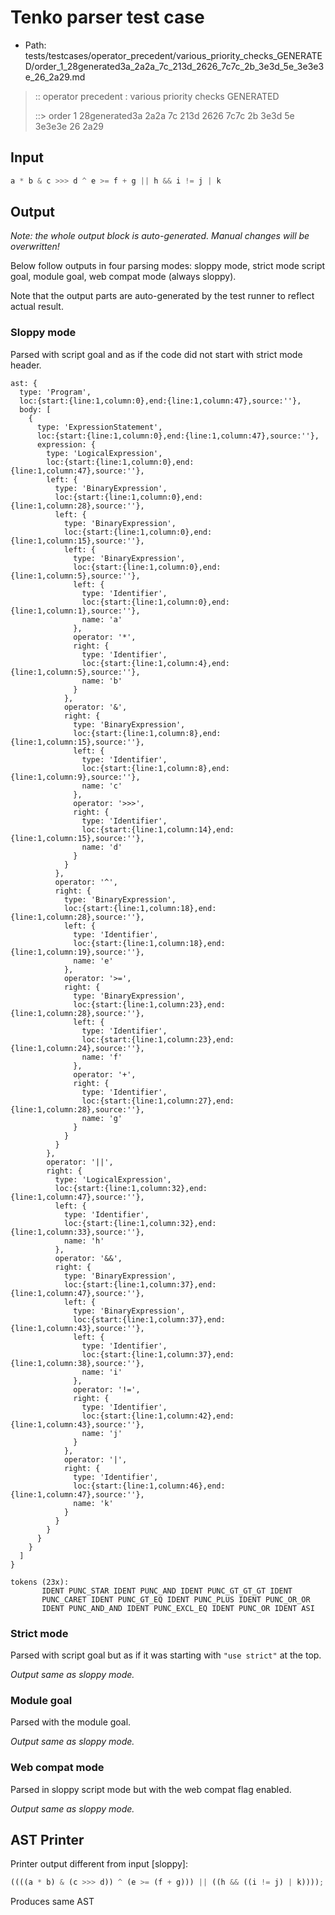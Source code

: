 # Tenko parser test case

- Path: tests/testcases/operator_precedent/various_priority_checks_GENERATED/order_1_28generated3a_2a2a_7c_213d_2626_7c7c_2b_3e3d_5e_3e3e3e_26_2a29.md

> :: operator precedent : various priority checks GENERATED
>
> ::> order 1 28generated3a 2a2a 7c 213d 2626 7c7c 2b 3e3d 5e 3e3e3e 26 2a29

## Input

`````js
a * b & c >>> d ^ e >= f + g || h && i != j | k
`````

## Output

_Note: the whole output block is auto-generated. Manual changes will be overwritten!_

Below follow outputs in four parsing modes: sloppy mode, strict mode script goal, module goal, web compat mode (always sloppy).

Note that the output parts are auto-generated by the test runner to reflect actual result.

### Sloppy mode

Parsed with script goal and as if the code did not start with strict mode header.

`````
ast: {
  type: 'Program',
  loc:{start:{line:1,column:0},end:{line:1,column:47},source:''},
  body: [
    {
      type: 'ExpressionStatement',
      loc:{start:{line:1,column:0},end:{line:1,column:47},source:''},
      expression: {
        type: 'LogicalExpression',
        loc:{start:{line:1,column:0},end:{line:1,column:47},source:''},
        left: {
          type: 'BinaryExpression',
          loc:{start:{line:1,column:0},end:{line:1,column:28},source:''},
          left: {
            type: 'BinaryExpression',
            loc:{start:{line:1,column:0},end:{line:1,column:15},source:''},
            left: {
              type: 'BinaryExpression',
              loc:{start:{line:1,column:0},end:{line:1,column:5},source:''},
              left: {
                type: 'Identifier',
                loc:{start:{line:1,column:0},end:{line:1,column:1},source:''},
                name: 'a'
              },
              operator: '*',
              right: {
                type: 'Identifier',
                loc:{start:{line:1,column:4},end:{line:1,column:5},source:''},
                name: 'b'
              }
            },
            operator: '&',
            right: {
              type: 'BinaryExpression',
              loc:{start:{line:1,column:8},end:{line:1,column:15},source:''},
              left: {
                type: 'Identifier',
                loc:{start:{line:1,column:8},end:{line:1,column:9},source:''},
                name: 'c'
              },
              operator: '>>>',
              right: {
                type: 'Identifier',
                loc:{start:{line:1,column:14},end:{line:1,column:15},source:''},
                name: 'd'
              }
            }
          },
          operator: '^',
          right: {
            type: 'BinaryExpression',
            loc:{start:{line:1,column:18},end:{line:1,column:28},source:''},
            left: {
              type: 'Identifier',
              loc:{start:{line:1,column:18},end:{line:1,column:19},source:''},
              name: 'e'
            },
            operator: '>=',
            right: {
              type: 'BinaryExpression',
              loc:{start:{line:1,column:23},end:{line:1,column:28},source:''},
              left: {
                type: 'Identifier',
                loc:{start:{line:1,column:23},end:{line:1,column:24},source:''},
                name: 'f'
              },
              operator: '+',
              right: {
                type: 'Identifier',
                loc:{start:{line:1,column:27},end:{line:1,column:28},source:''},
                name: 'g'
              }
            }
          }
        },
        operator: '||',
        right: {
          type: 'LogicalExpression',
          loc:{start:{line:1,column:32},end:{line:1,column:47},source:''},
          left: {
            type: 'Identifier',
            loc:{start:{line:1,column:32},end:{line:1,column:33},source:''},
            name: 'h'
          },
          operator: '&&',
          right: {
            type: 'BinaryExpression',
            loc:{start:{line:1,column:37},end:{line:1,column:47},source:''},
            left: {
              type: 'BinaryExpression',
              loc:{start:{line:1,column:37},end:{line:1,column:43},source:''},
              left: {
                type: 'Identifier',
                loc:{start:{line:1,column:37},end:{line:1,column:38},source:''},
                name: 'i'
              },
              operator: '!=',
              right: {
                type: 'Identifier',
                loc:{start:{line:1,column:42},end:{line:1,column:43},source:''},
                name: 'j'
              }
            },
            operator: '|',
            right: {
              type: 'Identifier',
              loc:{start:{line:1,column:46},end:{line:1,column:47},source:''},
              name: 'k'
            }
          }
        }
      }
    }
  ]
}

tokens (23x):
       IDENT PUNC_STAR IDENT PUNC_AND IDENT PUNC_GT_GT_GT IDENT
       PUNC_CARET IDENT PUNC_GT_EQ IDENT PUNC_PLUS IDENT PUNC_OR_OR
       IDENT PUNC_AND_AND IDENT PUNC_EXCL_EQ IDENT PUNC_OR IDENT ASI
`````

### Strict mode

Parsed with script goal but as if it was starting with `"use strict"` at the top.

_Output same as sloppy mode._

### Module goal

Parsed with the module goal.

_Output same as sloppy mode._

### Web compat mode

Parsed in sloppy script mode but with the web compat flag enabled.

_Output same as sloppy mode._

## AST Printer

Printer output different from input [sloppy]:

````js
((((a * b) & (c >>> d)) ^ (e >= (f + g))) || ((h && ((i != j) | k))));
````

Produces same AST
